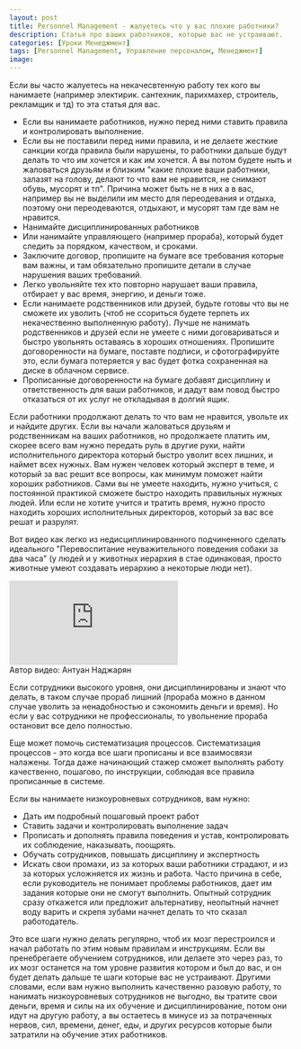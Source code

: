 ```yaml
---
layout: post
title: Personnel Management - жалуетесь что у вас плохие работники?
description: Статья про ваших работников, которые вас не устраивают.
categories: [Уроки Менеджмент]
tags: [Personnel Management, Управление персоналом, Менеджмент]
image:
---
```

Если вы часто жалуетесь на некачесвтенную работу тех кого вы нанимаете (например электирик. сантехник, парихмахер, строитель, рекламщик и тд) то эта статья для вас.
<ul>
<li>
Если вы нанимаете работников, нужно перед ними ставить правила и контролировать выполнение.
</li><li>
Если вы не поставили перед ними правила, и не делаете жесткие санкции когда правила были нарушены, то работники дальше будут делать то что им хочется и как им хочется. А вы потом будете ныть и жаловаться друзьям и близким "какие плохие ваши работники, залазят на голову, делают то что вам не нравится, не снимают обувь, мусорят и тп". Причина может быть не в них а в вас, например вы не выделили им место для переодевания и отдыха, поэтому они переодеваются, отдыхают, и мусорят там где вам не нравится.
</li><li>
Нанимайте дисциплинированных работников
</li><li>
Или нанимайте управляющего (например прораба), который будет следить за порядком, качеством, и сроками.
</li><li>
Заключите договор, пропишите на бумаге все требования которые вам важны, и там обязательно пропишите детали в случае нарушения ваших требований.
</li><li>
Легко увольняйте тех кто повторно нарушает ваши правила, отбирает у вас время, энергию, и деньги тоже.
</li><li>
Если нанимаете родственников или друзей, будьте готовы что вы не сможете их уволить (чтоб не ссориться будете терпеть их некачественно выполненную работу). Лучше не нанимать родственников и друзей если не умеете с ними договариваться и быстро увольнять оставаясь в хороших отношениях. Пропишите договоренности на бумаге, поставте подписи, и сфотографируйте это, если бумага потеряется у вас будет фотка сохраненная на диске в облачном сервисе.
</li><li>
Прописанные договоренности на бумаге добавят дисциплину и ответственность для ваши работников, и дадут вам повод быстро отказаться от их услуг не откладывая в долгий ящик.
</li>
</ul>


Если работники продолжают делать то что вам не нравится, увольте их и найдите других. Если вы начали жаловаться друзьям и родственникам на ваших работников, но продолжаете платить им, скорее всего вам нужно передать руль в другие руки, найти исполнительного директора который быстро уволит всех лишних, и наймет всех нужных. Вам нужен человек который эксперт в теме, и который за вас решит все вопросы, как минимум поможет найти хороших работников. Сами вы не умеете находить, нужно учиться, с постоянной практикой сможете быстро находить правильных нужных людей. Или если не хотите учится и тратить время, нужно просто находить хороших исполнительных директоров, который за вас все решат и разрулят.


Вот видео как легко из недисциплинированного подчиненного сделать идеального "Перевоспитание неуважительного поведения собаки за два часа" (у людей и у животных иерархия в стае одинаковая, просто животные умеют создавать иерархию а некоторые люди нет).


<div class="yt-video-container-1">
    <iframe src="https://www.youtube.com/embed/qpT_ywHvcNQ?rel=0" frameborder="0" allowfullscreen></iframe>
</div>
Автор видео: Антуан Наджарян

Если сотрудники высокого уровня, они дисциплинированы и знают что делать, в таком случае прораб лишний (прораба можно в данном случае уволить за ненадобностью и сэкономить деньги и время). Но если у вас сотрудники не профессионалы, то увольнение прораба остановит все дело полностью.

Еще может помочь систематизация процессов. Систематизация процессов - это когда все шаги прописаны и все взаимосвязи налажены. Тогда даже начинающий стажер сможет выполнять работу качественно, пошагово, по инструкции, соблюдая все правила прописанные в системе.

Если вы нанимаете низкоуровневых сотрудников, вам нужно:
<ul>
<li>
Дать им подробный пошаговый проект работ
</li><li>
Ставить задачи и контролировать выполнение задач
</li><li>
Прописать и дополнять правила поведения и устав, контролировать их соблюдение, наказывать, поощрять.
</li><li>
Обучать сотрудников, повышать дисциплину и экспертность
</li><li>
Искать свои промахи, из за которых ваши работники страдают, и из за которых усложняется их жизнь и работа. Часто причина в себе, если руководитель не понимает проблемы работников, дает им задания которые они не смогут выполнить. Опытный сотрудник сразу откажется или предложит альтернативу, неопытный начнет воду варить и скрепя зубами начнет делать то что сказал работодатель.
</li>
</ul>
Это все шаги нужно делать регулярно, чтоб их мозг перестроился и начал работать по этим новым правилам и инструкциям. Если вы пренебрегаете обучением сотрудников, или делаете это через раз, то их мозг останется на том уровне развития котором и был до вас, и он будет делать дальше те шаги которые вас не устраивают. Другими словами, если вам нужно выполнить качественно разовую работу, то нанимать низкоуровневых сотрудников не выгодно, вы тратите свои деньги, время и силы на их обучение и дисциплинирование, потом они идут на другую работу, а вы остаетесь в минусе из за потраченных нервов, сил, времени, денег, еды, и других ресурсов которые были затратили на обучение этих работников.
